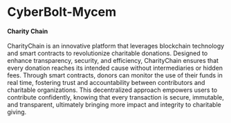 # CyberBolt-Mycem
**Charity Chain**<br />
<br />
CharityChain is an innovative platform that leverages blockchain technology and smart contracts to revolutionize charitable donations. Designed to enhance transparency, security, and efficiency, CharityChain ensures that every donation reaches its intended cause without intermediaries or hidden fees. Through smart contracts, donors can monitor the use of their funds in real time, fostering trust and accountability between contributors and charitable organizations. This decentralized approach empowers users to contribute confidently, knowing that every transaction is secure, immutable, and transparent, ultimately bringing more impact and integrity to charitable giving.
